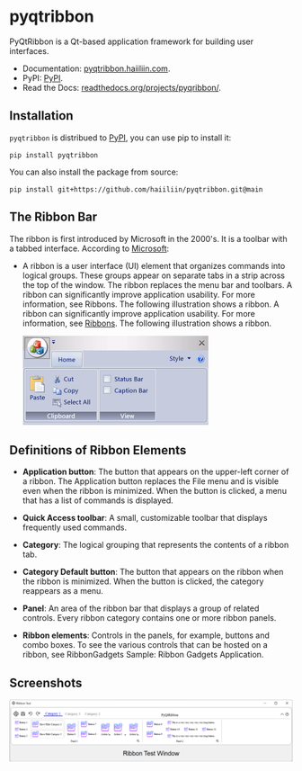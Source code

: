 # pyqtribbon

PyQtRibbon is a Qt-based application framework for building user interfaces.

- Documentation: [pyqtribbon.haiiliin.com](https://pyqtribbon.haiiliin.com/).
- PyPI: [PyPI](https://pypi.org/project/pyqtribbon/).
- Read the Docs: [readthedocs.org/projects/pyqribbon/](https://readthedocs.org/projects/pyqribbon/).

## Installation

`pyqtribbon` is distribued to [PyPI](https://pypi.org/project/pyqtribbon/), you can use pip to install it:

```shell
pip install pyqtribbon
```

You can also install the package from source:
```shell
pip install git+https://github.com/haiiliin/pyqtribbon.git@main
```

## The Ribbon Bar

The ribbon is first introduced by Microsoft in the 2000's. It is a toolbar with a tabbed interface. According to [Microsoft](https://docs.microsoft.com/en-us/cpp/mfc/ribbon-designer-mfc?view=msvc-170):

- A ribbon is a user interface (UI) element that organizes commands into logical groups. These groups appear on separate tabs in a strip across the top of the window. The ribbon replaces the menu bar and toolbars. A ribbon can significantly improve application usability. For more information, see Ribbons. The following illustration shows a ribbon. A ribbon can significantly improve application usability. For more information, see [Ribbons](https://docs.microsoft.com/en-us/windows/win32/uxguide/cmd-ribbons). The following illustration shows a ribbon.
  
  ![ribbon_no_callouts](docs/source/_images/ribbon_no_callouts.png)

## Definitions of Ribbon Elements

- **Application button**: The button that appears on the upper-left corner of a ribbon. The Application button replaces the File menu and is visible even when the ribbon is minimized. When the button is clicked, a menu that has a list of commands is displayed.

- **Quick Access toolbar**: A small, customizable toolbar that displays frequently used commands.

- **Category**: The logical grouping that represents the contents of a ribbon tab.

- **Category Default button**: The button that appears on the ribbon when the ribbon is minimized. When the button is clicked, the category reappears as a menu.

- **Panel**: An area of the ribbon bar that displays a group of related controls. Every ribbon category contains one or more ribbon panels.

- **Ribbon elements**: Controls in the panels, for example, buttons and combo boxes. To see the various controls that can be hosted on a ribbon, see RibbonGadgets Sample: Ribbon Gadgets Application.

## Screenshots

![An Example](screenshots/main.png)
